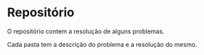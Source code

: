 # Repositório

O repositório contem a resolução de alguns problemas. 

Cada pasta tem a descrição do problema e a resolução do mesmo.